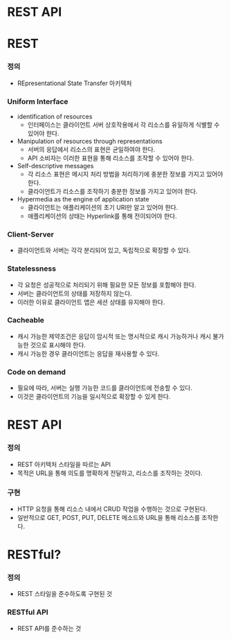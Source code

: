 # REST API

# REST
### 정의
- REpresentational State Transfer 아키텍처

### Uniform Interface
- identification of resources
    - 인터페이스는 클라이언트 서버 상호작용에서 각 리소스를 유일하게 식별할 수 있어야 한다.
- Manipulation of resources through representations
    - 서버의 응답에서 리소스의 표현은 균일하여야 한다.
    - API 소비자는 이러한 표현을 통해 리소스를 조작할 수 있어야 한다.
- Self-descriptive messages
    - 각 리소스 표현은 메시지 처리 방법을 처리하기에 충분한 정보를 가지고 있어야 한다.
    - 클라이언트가 리소스를 조작하기 충분한 정보를 가지고 있어야 한다.
- Hypermedia as the engine of application state
    - 클라이언트는 애플리케이션의 초기 URI만 알고 있어야 한다.
    - 애플리케이션의 상태는 Hyperlink를 통해 전이되어야 한다.

### Client-Server
- 클라이언트와 서버는 각각 분리되어 있고, 독립적으로 확장할 수 있다.

### Statelessness
- 각 요청은 성공적으로 처리되기 위해 필요한 모든 정보를 포함해야 한다.
- 서버는 클라이언트의 상태를 저장하지 않는다.
- 이러한 이유로 클라이언트 앱은 세션 상태를 유지해야 한다.

### Cacheable
- 캐시 가능한 제약조건은 응답이 암시적 또는 명시적으로 캐시 가능하거나 캐시 불가능한 것으로 표시해야 한다.
- 캐시 가능한 경우 클라이언트는 응답을 재사용할 수 있다.

### Code on demand
- 필요에 따라, 서버는 실행 가능한 코드를 클라이언트에 전송할 수 있다. 
- 이것은 클라이언트의 기능을 일시적으로 확장할 수 있게 한다.

# REST API
### 정의
- REST 아키텍처 스타일을 따르는 API
- 목적은 URL을 통해 의도를 명확하게 전달하고, 리소스를 조작하는 것이다.

### 구현
- HTTP 요청을 통해 리소스 내에서 CRUD 작업을 수행하는 것으로 구현된다.
- 일반적으로 GET, POST, PUT, DELETE 메소드와 URL을 통해 리소스를 조작한다.

# RESTful?
### 정의
- REST 스타일을 준수하도록 구현된 것

### RESTful API
- REST API를 준수하는 것

